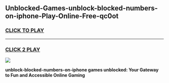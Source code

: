 
## Unblocked-Games-unblock-blocked-numbers-on-iphone-Play-Online-Free-qc0ot
<h3>
<a href="https://premium76.site?title=unblock-blocked-numbers-on-iphone&ref=26A">CLICK TO PLAY</a></h3>
<hr>

<h3>
<a href="https://premium76.site?title=unblock-blocked-numbers-on-iphone&ref=26A">CLICK 2 PLAY</a>
  
</h3>

<a href="https://premium76.site?title=unblock-blocked-numbers-on-iphone&ref=26A"><img src="https://clearcache.store/games.png"></a>


**unblock-blocked-numbers-on-iphone games unblocked: Your Gateway to Fun and Accessible Online Gaming**

